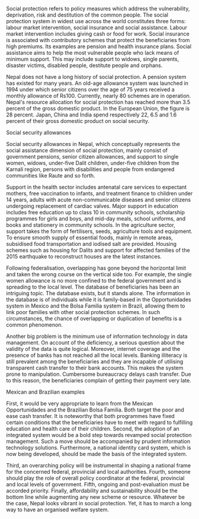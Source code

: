 Social protection refers to policy measures which address the vulnerability, deprivation, risk and destitution of the common people. The social protection system in widest use across the world constitutes three forms: labour market intervention, social insurance and social assistance. Labour market intervention includes giving cash or food for work. Social insurance is associated with contributory schemes that protect the beneficiaries from high premiums. Its examples are pension and health insurance plans. Social assistance aims to help the most vulnerable people who lack means of minimum support. This may include support to widows, single parents, disaster victims, disabled people, destitute people and orphans.

Nepal does not have a long history of social protection. A pension system has existed for many years. An old-age allowance system was launched in 1994 under which senior citizens over the age of 75 years received a monthly allowance of Rs100. Currently, nearly 80 schemes are in operation. Nepal's resource allocation for social protection has reached more than 3.5 percent of the gross domestic product. In the European Union, the figure is 28 percent. Japan, China and India spend respectively 22, 6.5 and 1.6 percent of their gross domestic product on social security.

Social security allowances

Social security allowances in Nepal, which conceptually represents the social assistance dimension of social protection, mainly consist of government pensions, senior citizen allowances, and support to single women, widows, under-five Dalit children, under-five children from the Karnali region, persons with disabilities and people from endangered communities like Raute and so forth.

Support in the health sector includes antenatal care services to expectant mothers, free vaccination to infants, and treatment finance to children under 14 years, adults with acute non-communicable diseases and senior citizens undergoing replacement of cardiac valves. Major support in education includes free education up to class 10 in community schools, scholarship programmes for girls and boys, and mid-day meals, school uniforms, and books and stationery in community schools. In the agriculture sector, support takes the form of fertilisers, seeds, agriculture tools and equipment. To ensure smooth supply of essential foods, mainly in remote areas, subsidised food transportation and iodised salt are provided. Housing schemes such as housing for Dalits and support for affected families of the 2015 earthquake to reconstruct houses are the latest instances.

Following federalisation, overlapping has gone beyond the horizontal limit and taken the wrong course on the vertical side too. For example, the single women allowance is no more confined to the federal government and is spreading to the local level. The database of beneficiaries has been an intriguing topic. The database exists, but it stands alone. The information in the database is of individuals while it is family-based in the Opportunidades system in Mexico and the Bolsa Familia system in Brazil, allowing them to link poor families with other social protection schemes. In such circumstances, the chance of overlapping or duplication of benefits is a common phenomenon.

Another big problem is the minimum use of information technology in data management. On account of the deficiency, a serious question about the validity of the data is quite logical. Moreover, internet coverage and the presence of banks has not reached all the local levels. Banking illiteracy is still prevalent among the beneficiaries and they are incapable of utilising transparent cash transfer to their bank accounts. This makes the system prone to manipulation. Cumbersome bureaucracy delays cash transfer. Due to this reason, the beneficiaries complain of getting their payment very late.

Mexican and Brazilian examples

First, it would be very appropriate to learn from the Mexican Opportunidades and the Brazilian Bolsa Familia. Both target the poor and ease cash transfer. It is noteworthy that both programmes have fixed certain conditions that the beneficiaries have to meet with regard to fulfilling education and health care of their children. Second, the adoption of an integrated system would be a bold step towards revamped social protection management. Such a move should be accompanied by prudent information technology solutions. Furthermore, a national identity card system, which is now being developed, should be made the basis of the integrated system.

Third, an overarching policy will be instrumental in shaping a national frame for the concerned federal, provincial and local authorities. Fourth, someone should play the role of overall policy coordinator at the federal, provincial and local levels of government. Fifth, ongoing and post-evaluation must be accorded priority. Finally, affordability and sustainability should be the bottom line while augmenting any new scheme or resource. Whatever be the case, Nepal looks vibrant in social protection. Yet, it has to march a long way to have an organised welfare system.